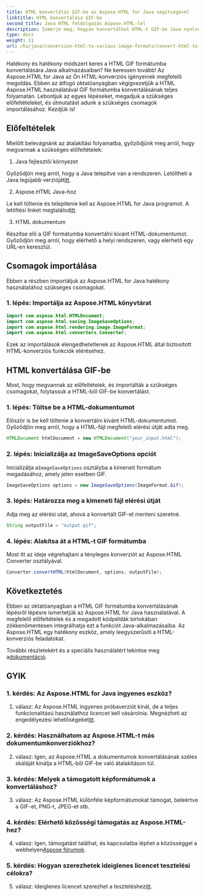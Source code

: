 ```yaml
---
title: HTML konvertálás GIF-be az Aspose.HTML for Java segítségével
linktitle: HTML konvertálása GIF-be
second_title: Java HTML feldolgozás Aspose.HTML-lel
description: Ismerje meg, hogyan konvertálhat HTML-t GIF-be Java nyelven az Aspose.HTML használatával. Átfogó, lépésenkénti útmutató a hatékony HTML-GIF konvertáláshoz.
type: docs
weight: 11
url: /hu/java/conversion-html-to-various-image-formats/convert-html-to-gif/
---
```

Hatékony és hatékony módszert keres a HTML GIF formátumba konvertálására Java alkalmazásaiban? Ne keressen tovább! Az Aspose.HTML for Java az Ön HTML-konverziós igényeinek megfelelő megoldás. Ebben az átfogó oktatóanyagban végigvezetjük a HTML Aspose.HTML használatával GIF formátumba konvertálásának teljes folyamatán. Lebontjuk az egyes lépéseket, megadjuk a szükséges előfeltételeket, és útmutatást adunk a szükséges csomagok importálásához. Kezdjük is!

## Előfeltételek

Mielőtt belevágnánk az átalakítási folyamatba, győződjünk meg arról, hogy megvannak a szükséges előfeltételek:

1. Java fejlesztői környezet

Győződjön meg arról, hogy a Java telepítve van a rendszeren. Letöltheti a Java legújabb verzióját[itt](https://www.oracle.com/java/technologies/javase-downloads.html).

2. Aspose.HTML Java-hoz

 Le kell töltenie és telepítenie kell az Aspose.HTML for Java programot. A letöltési linket megtalálod[itt](https://releases.aspose.com/html/java/).

3. HTML dokumentum

Készítse elő a GIF formátumba konvertálni kívánt HTML-dokumentumot. Győződjön meg arról, hogy elérhető a helyi rendszeren, vagy elérhető egy URL-en keresztül.

## Csomagok importálása

Ebben a részben importáljuk az Aspose.HTML for Java hatékony használatához szükséges csomagokat. 

### 1. lépés: Importálja az Aspose.HTML könyvtárat

```java
import com.aspose.html.HTMLDocument;
import com.aspose.html.saving.ImageSaveOptions;
import com.aspose.html.rendering.image.ImageFormat;
import com.aspose.html.converters.Converter;
```

Ezek az importálások elengedhetetlenek az Aspose.HTML által biztosított HTML-konverziós funkciók eléréséhez.

## HTML konvertálása GIF-be

Most, hogy megvannak az előfeltételek, és importálták a szükséges csomagokat, folytassuk a HTML-ből GIF-be konvertálást.

### 1. lépés: Töltse be a HTML-dokumentumot

Először is be kell töltenie a konvertálni kívánt HTML-dokumentumot. Győződjön meg arról, hogy a HTML-fájl megfelelő elérési útját adta meg.

```java
HTMLDocument htmlDocument = new HTMLDocument("your_input.html");
```

### 2. lépés: Inicializálja az ImageSaveOptions opciót

 Inicializálja a`ImageSaveOptions` osztályba a kimeneti formátum megadásához, amely jelen esetben GIF.

```java
ImageSaveOptions options = new ImageSaveOptions(ImageFormat.Gif);
```

### 3. lépés: Határozza meg a kimeneti fájl elérési útját

Adja meg az elérési utat, ahová a konvertált GIF-et menteni szeretné.

```java
String outputFile = "output.gif";
```

### 4. lépés: Alakítsa át a HTML-t GIF formátumba

Most itt az ideje végrehajtani a tényleges konverziót az Aspose.HTML Converter osztályával.

```java
Converter.convertHTML(htmlDocument, options, outputFile);
```

## Következtetés

Ebben az oktatóanyagban a HTML GIF formátumba konvertálásának lépésről lépésre ismertetjük az Aspose.HTML for Java használatával. A megfelelő előfeltételek és a megadott kódpéldák birtokában zökkenőmentesen integrálhatja ezt a funkciót Java-alkalmazásaiba. Az Aspose.HTML egy hatékony eszköz, amely leegyszerűsíti a HTML-konverziós feladatokat.

 További részletekért és a speciális használatért tekintse meg a[dokumentáció](https://reference.aspose.com/html/java/).

## GYIK

### 1. kérdés: Az Aspose.HTML for Java ingyenes eszköz?

 1. válasz: Az Aspose.HTML ingyenes próbaverziót kínál, de a teljes funkcionalitású használathoz licencet kell vásárolnia. Megnézheti az engedélyezési lehetőségeket[itt](https://purchase.aspose.com/buy).

### 2. kérdés: Használhatom az Aspose.HTML-t más dokumentumkonverziókhoz?

2. válasz: Igen, az Aspose.HTML a dokumentumok konvertálásának széles skáláját kínálja a HTML-ből GIF-be való átalakításon túl.

### 3. kérdés: Melyek a támogatott képformátumok a konvertáláshoz?

3. válasz: Az Aspose.HTML különféle képformátumokat támogat, beleértve a GIF-et, PNG-t, JPEG-et stb.

### 4. kérdés: Elérhető közösségi támogatás az Aspose.HTML-hez?

 4. válasz: Igen, támogatást találhat, és kapcsolatba léphet a közösséggel a webhelyen[Aspose fórumok](https://forum.aspose.com/).

### 5. kérdés: Hogyan szerezhetek ideiglenes licencet tesztelési célokra?

 5. válasz: Ideiglenes licencet szerezhet a teszteléshez[itt](https://purchase.aspose.com/temporary-license/).